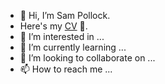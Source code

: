 - 👋 Hi, I’m Sam Pollock.
- Here's my [CV](https://github.com/sbpollock/sbpollock/files/6132577/Pollock_CV_Current.pdf) :page_with_curl:.
- 👀 I’m interested in ...
- 🌱 I’m currently learning ...
- 💞️ I’m looking to collaborate on ...
- 📫 How to reach me ...

<!---
sbpollock/sbpollock is a ✨ special ✨ repository because its `README.md` (this file) appears on your GitHub profile.
You can click the Preview link to take a look at your changes.
--->
